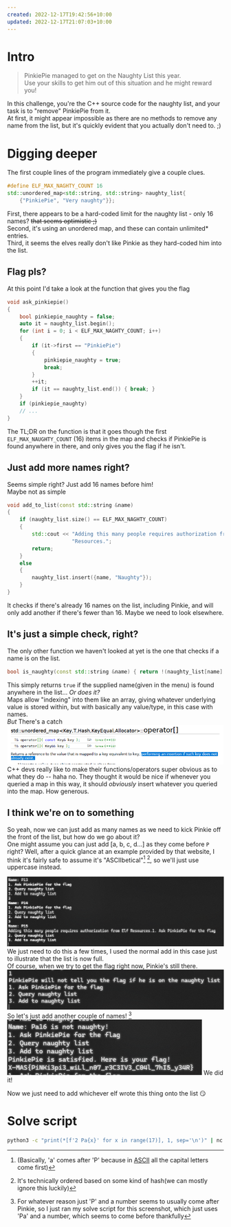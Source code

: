 ```yaml
---
created: 2022-12-17T19:42:56+10:00
updated: 2022-12-17T21:07:03+10:00
---
```

# Intro
> PinkiePie managed to get on the Naughty List this year.  
> Use your skills to get him out of this situation and he might reward you!

In this challenge, you're the C++ source code for the naughty list, and your task is to "remove" PinkiePie from it.  
At first, it might appear impossible as there are no methods to remove any name from the list, but it's quickly evident that you actually don't need to. ;)  

# Digging deeper
The first couple lines of the program immediately give a couple clues.
```cpp
#define ELF_MAX_NAGHTY_COUNT 16
std::unordered_map<std::string, std::string> naughty_list{
    {"PinkiePie", "Very naughty"}};
```
First, there appears to be a hard-coded limit for the naughty list - only 16 names? ~~that seems optimistic ;)~~  
Second, it's using an unordered map, and these can contain unlimited\* entries.  
Third, it seems the elves really don't like Pinkie as they hard-coded him into the list.  

## Flag pls?
At this point I'd take a look at the function that gives you the flag
```cpp
void ask_pinkiepie()
{
    bool pinkiepie_naughty = false;
    auto it = naughty_list.begin();
    for (int i = 0; i < ELF_MAX_NAGHTY_COUNT; i++)
    {
        if (it->first == "PinkiePie")
        {
            pinkiepie_naughty = true;
            break;
        }
        ++it;
        if (it == naughty_list.end()) { break; }
    }
    if (pinkiepie_naughty)
    // ...
}
```
The TL;DR on the function is that it goes though the first `ELF_MAX_NAUGHTY_COUNT`  (16) items in the map and checks if PinkiePie is found anywhere in there, and only gives you the flag if he isn't.  

## Just add more names right?
Seems simple right? Just add 16 names before him!  
Maybe not as simple
```cpp
void add_to_list(const std::string &name)
{
    if (naughty_list.size() == ELF_MAX_NAGHTY_COUNT)
    {
        std::cout << "Adding this many people requires authorization from Elf "
                     "Resources.";
        return;
    }
    else
    {
        naughty_list.insert({name, "Naughty"});
    }
}
```
It checks if there's already 16 names on the list, including Pinkie, and will only add another if there's fewer than 16. Maybe we need to look elsewhere.

## It's just a simple check, right?
The only other function we haven't looked at yet is the one that checks if a name is on the list.
```cpp
bool is_naughty(const std::string &name) { return !(naughty_list[name] == ""); }
```
This simply returns `true` if the supplied name(given in the menu) is found anywhere in the list... *Or does it?*  
Maps allow "indexing" into them like an array, giving whatever underlying value is stored within, but with basically any value/type, in this case with names.  
*But*
There's a catch  
![](attachments/Pasted%20image%2020221217202943.png)
C++ devs really like to make their functions/operators super obvious as to what they do -- haha no. They thought it would be nice if whenever you queried a map in this way, it should *obviously* insert whatever you queried into the map. How generous.  

## I think we're on to something
So yeah, now we can just add as many names as we need to kick Pinkie off the front of the list, but how do we go about it?  
One might assume you can just add \[a, b, c, d...\] as they come before `P` right? Well, after a quick glance at an example provided by that website, I think it's fairly safe to assume it's "ASCIIbetical"[^1] [^2], so we'll just use uppercase instead.

![](attachments/Pasted%20image%2020221217205915.png)
We just need to do this a few times, I used the normal add in this case just to illustrate that the list is now full.  
Of course, when we try to get the flag right now, Pinkie's still there.
![](attachments/Pasted%20image%2020221217210003.png)
So let's just add another couple of names! [^3]
![](attachments/Pasted%20image%2020221217210124.png)
We did it!

Now we just need to add whichever elf wrote this thing onto the list 😏

# Solve script
```bash
python3 -c "print(*[f'2 Pa{x}' for x in range(17)], 1, sep='\n')" | nc challs.htsp.ro 8002
```

[^1]: (Basically, 'a' comes after 'P' because in [ASCII](https://en.wikipedia.org/wiki/ASCII) all the capital letters come first)
[^2]: It's technically ordered based on some kind of hash(we can mostly ignore this luckily)
[^3]: For whatever reason just 'P' and a number seems to usually come after Pinkie, so I just ran my solve script for this screenshot, which just uses 'Pa' and a number, which seems to come before thankfully
